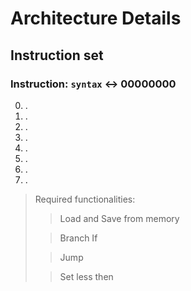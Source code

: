# Architecture Details

## Instruction set

### Instruction: `syntax` <-> 00000000

0. .
1. .
2. .
3. .
4. .
5. .
6. .
7. .

> Required functionalities:
>
> > Load and Save from memory
>
> > Branch If
>
> > Jump
>
> > Set less then
